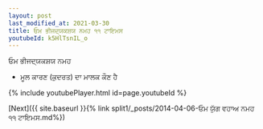 ```yaml
---
layout: post
last_modified_at: 2021-03-30
title: ਓਮ ਭੀਜਦ੍ਯਕਸ਼ਯ ਨਮਹ ੧੧ ਟਾਇਮਸ
youtubeId: k5HlTsnIL_o
---
```

 
 
 ਓਮ ਭੀਜਦ੍ਯਕਸ਼ਯ ਨਮਹ  
 
 -  ਮੂਲ ਕਾਰਣ (ਕੁਦਰਤ) ਦਾ ਮਾਲਕ ਕੌਣ ਹੈ 
 
  
 
  
 
 
 
 
 
 


{% include youtubePlayer.html id=page.youtubeId %}
 
[Next]({{ site.baseurl }}{% link  split1/_posts/2014-04-06-ਓਮ ਯੁੱਗ ਵਹਾਅ ਨਮਹ ੧੧ ਟਾਇਮਸ.md%})
 
